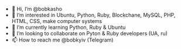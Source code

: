 - 👋 Hi, I’m @bobkasho
- 👀 I’m interested in Ubuntu, Python, Ruby, Blockchane, MySQL, PHP, HTML, CSS, make computer systems
- 🌱 I’m currently learning Python, Ruby & Ubuntu
- 💞️ I’m looking to collaborate on Pyton & Ruby developers (UA, ru)
- 📫 How to reach me @bobkyiv (Telegram)

<!---
bobkasho/bobkasho is a ✨ special ✨ repository because its `README.md` (this file) appears on your GitHub profile.
You can click the Preview link to take a look at your changes.
--->
